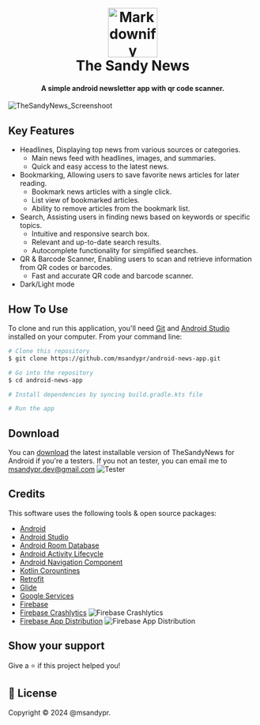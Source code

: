 
<h1 align="center">
  <br>
  <a href="https://github.com/msandypr/android-news-app"><img src="https://i.ibb.co/Jmwszd8/ic-launcher-round.webp" alt="Markdownify" width="100"></a>
  <br>
  The Sandy News
  <br>
</h1>

<h4 align="center">A simple android newsletter app with qr code scanner.</h4>

![TheSandyNews_Screenshoot](https://github.com/msandypr/android-news-app/assets/60559936/e0999d00-6c1b-49a8-9f7e-fd73a35f5ed2)

## Key Features

* Headlines, Displaying top news from various sources or categories.
  - Main news feed with headlines, images, and summaries.
  - Quick and easy access to the latest news.
* Bookmarking, Allowing users to save favorite news articles for later reading.
  - Bookmark news articles with a single click.
  - List view of bookmarked articles.
  - Ability to remove articles from the bookmark list.
* Search, Assisting users in finding news based on keywords or specific topics.
  - Intuitive and responsive search box.
  - Relevant and up-to-date search results.
  - Autocomplete functionality for simplified searches.
* QR & Barcode Scanner, Enabling users to scan and retrieve information from QR codes or barcodes.
  - Fast and accurate QR code and barcode scanner.
* Dark/Light mode

## How To Use

To clone and run this application, you'll need [Git](https://git-scm.com) and [Android Studio](https://developer.android.com/studio) installed on your computer. From your command line:

```bash
# Clone this repository
$ git clone https://github.com/msandypr/android-news-app.git

# Go into the repository
$ cd android-news-app

# Install dependencies by syncing build.gradle.kts file

# Run the app
```

## Download

You can [download](https://appdistribution.firebase.google.com/testerapps/1:473215931903:android:8d76c7aed546264e8d03ca/releases/6m5l27g8om7fo?utm_source=firebase-console) the latest installable version of TheSandyNews for Android if you're a testers.
If you not an tester, you can email me to msandypr.dev@gmail.com 
![Tester](https://github.com/msandypr/android-news-app/assets/60559936/d996d32f-ca41-4859-9d1b-7bcd707434cd)


## Credits

This software uses the following tools & open source packages:

- [Android](https://www.android.com/)
- [Android Studio](https://developer.android.com/studio)
- [Android Room Database](https://developer.android.com/training/data-storage/room)
- [Android Activity Lifecycle](https://developer.android.com/guide/components/activities/activity-lifecycle)
- [Android Navigation Component](https://developer.android.com/guide/navigation)
- [Kotlin Corountines](https://kotlinlang.org/docs/coroutines-overview.html)
- [Retrofit](https://square.github.io/retrofit/)
- [Glide](https://github.com/bumptech/glide)
- [Google Services](https://www.android.com/intl/id_id/gms/)
- [Firebase](https://firebase.google.com/)
- [Firebase Crashlytics](https://firebase.google.com/docs/crashlytics)
    ![Firebase Crashlytics](https://github.com/msandypr/android-news-app/assets/60559936/6f244809-316e-49d5-a752-b6c577cf5afe)
- [Firebase App Distribution](https://firebase.google.com/docs/app-distribution)
    ![Firebase App Distribution](https://github.com/msandypr/android-news-app/assets/60559936/26140ec3-a95e-4162-98bc-5669ec7396e1)

## Show your support

Give a ⭐️ if this project helped you!

## 📝 License

Copyright © 2024 @msandypr.<br />

